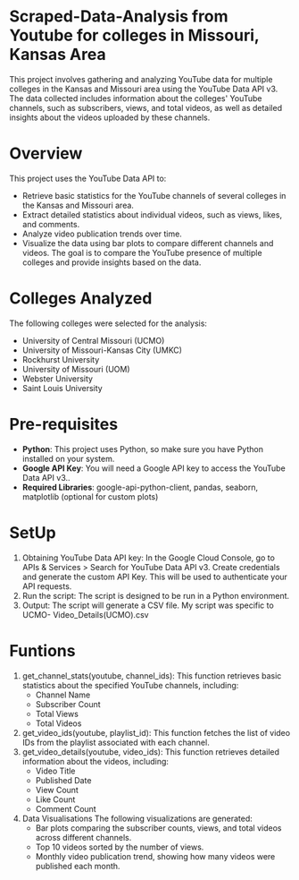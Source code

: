 # Scraped-Data-Analysis from Youtube for colleges in Missouri, Kansas Area
This project involves gathering and analyzing YouTube data for multiple colleges in the Kansas and Missouri area using the YouTube Data API v3. The data collected includes information about the colleges' YouTube channels, such as subscribers, views, and total videos, as well as detailed insights about the videos uploaded by these channels.

# Overview
This project uses the YouTube Data API to:
- Retrieve basic statistics for the YouTube channels of several colleges in the Kansas and Missouri area.
- Extract detailed statistics about individual videos, such as views, likes, and comments.
- Analyze video publication trends over time.
- Visualize the data using bar plots to compare different channels and videos.
The goal is to compare the YouTube presence of multiple colleges and provide insights based on the data.

# Colleges Analyzed
The following colleges were selected for the analysis:
- University of Central Missouri (UCMO)
- University of Missouri-Kansas City (UMKC)
- Rockhurst University
- University of Missouri (UOM)
- Webster University
- Saint Louis University

# Pre-requisites
- **Python**: This project uses Python, so make sure you have Python installed on your system.
- **Google API Key**: You will need a Google API key to access the YouTube Data API v3..
- **Required Libraries**: google-api-python-client, pandas, seaborn, matplotlib (optional for custom plots)

# SetUp
1. Obtaining YouTube Data API key: In the Google Cloud Console, go to APIs & Services > Search for YouTube Data API v3.
   Create credentials and generate the custom API Key. This will be used to authenticate your API requests.
2. Run the script: The script is designed to be run in a Python environment.
3. Output: The script will generate a CSV file. My script was specific to UCMO- Video_Details(UCMO).csv

# Funtions
1. get_channel_stats(youtube, channel_ids): 
   This function retrieves basic statistics about the specified YouTube channels, including:
   - Channel Name
   - Subscriber Count
   - Total Views
   - Total Videos
2. get_video_ids(youtube, playlist_id): This function fetches the list of video IDs from the playlist associated with each channel.
3. get_video_details(youtube, video_ids):
   This function retrieves detailed information about the videos, including:
   - Video Title
   - Published Date
   - View Count
   - Like Count
   - Comment Count
4. Data Visualisations
   The following visualizations are generated:
   - Bar plots comparing the subscriber counts, views, and total videos across different channels.
   - Top 10 videos sorted by the number of views.
   - Monthly video publication trend, showing how many videos were published each month.
